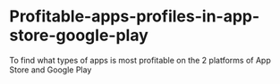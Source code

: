 # Profitable-apps-profiles-in-app-store-google-play
To find what types of apps is most profitable on the 2 platforms of App Store and Google Play
